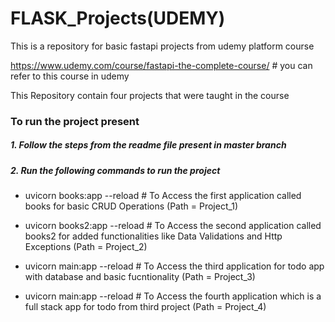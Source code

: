 # FLASK_Projects(UDEMY)
This is a repository for basic fastapi projects from udemy platform course

https://www.udemy.com/course/fastapi-the-complete-course/ # you can refer to this course in udemy


This Repository contain four projects that were taught in the course

### To run the project present 
##### 1. Follow the steps from the readme file present in master branch 
##### 2. Run the following commands to run the project 

- uvicorn books:app --reload   # To Access the first application called books for basic CRUD Operations (Path = Project_1)

- uvicorn books2:app --reload  # To Access the second application called books2 for added functionalities like Data Validations and Http Exceptions (Path = Project_2)

- uvicorn main:app --reload   # To Access the third application for todo app with database and basic fucntionality (Path = Project_3)

- uvicorn main:app --reload  # To Access the fourth application which is a full stack app for todo from third project (Path = Project_4)
